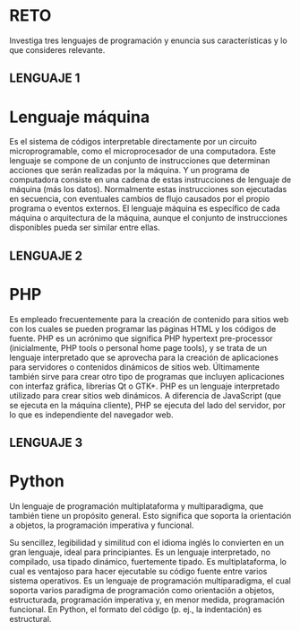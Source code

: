 # RETO
Investiga tres lenguajes de programación y enuncia sus características y lo que consideres relevante.

## LENGUAJE 1
# Lenguaje máquina
Es el sistema de códigos interpretable directamente por un circuito microprogramable, como el microprocesador de una computadora. Este lenguaje se compone de un conjunto de instrucciones que determinan acciones que serán realizadas por la máquina. Y un programa de computadora consiste en una cadena de estas instrucciones de lenguaje de máquina (más los datos). Normalmente estas instrucciones son ejecutadas en secuencia, con eventuales cambios de flujo causados por el propio programa o eventos externos. El lenguaje máquina es específico de cada máquina o arquitectura de la máquina, aunque el conjunto de instrucciones disponibles pueda ser similar entre ellas.

## LENGUAJE 2
# PHP
Es empleado frecuentemente para la creación de contenido para sitios web con los cuales se pueden programar las páginas HTML y los códigos de fuente. PHP es un acrónimo que significa PHP hypertext pre-processor (inicialmente, PHP tools o personal home page tools), y se trata de un lenguaje interpretado que se aprovecha para la creación de aplicaciones para servidores o contenidos dinámicos de sitios web. Últimamente también sirve para crear otro tipo de programas que incluyen aplicaciones con interfaz gráfica, librerías Qt o GTK+.
PHP es un lenguaje interpretado utilizado para crear sitios web dinámicos. A diferencia de JavaScript (que se ejecuta en la máquina cliente), PHP se ejecuta del lado del servidor, por lo que es independiente del navegador web.

## LENGUAJE 3
# Python
Un lenguaje de programación multiplataforma y multiparadigma, que también tiene un propósito general. Esto significa que soporta la orientación a objetos, la programación imperativa y funcional.

Su sencillez, legibilidad y similitud con el idioma inglés lo convierten en un gran lenguaje, ideal para principiantes.
Es un lenguaje interpretado, no compilado, usa tipado dinámico, fuertemente tipado.
Es multiplataforma, lo cual es ventajoso para hacer ejecutable su código fuente entre varios sistema operativos.
Es un lenguaje de programación multiparadigma, el cual soporta varios paradigma de programación como orientación a objetos, estructurada, programación imperativa y, en menor medida, programación funcional.
En Python, el formato del código (p. ej., la indentación) es estructural.

